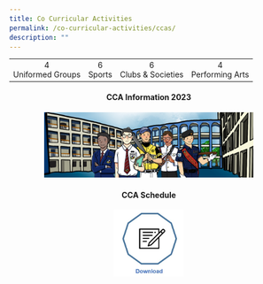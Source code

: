 ```yaml
---
title: Co Curricular Activities
permalink: /co-curricular-activities/ccas/
description: ""
---
```

<table class="tg">
<tbody>
  <tr>
		<td class="tg-pll1"><center>4<br>Uniformed Groups</center></td>
    <td class="tg-pll1"><center>6<br>Sports</center></td>
    <td class="tg-pll1"><center>6<br>Clubs &amp; Societies</center></td>
    <td class="tg-pll1"><center>4<br>Performing Arts</center></td>
  </tr>
</tbody>
</table>
<center><h4>CCA Information 2023</h4></center>
<center><a target="_self" href="https://drive.google.com/file/d/1pTzwsLIAh0EnB-AbPsjcahuMCqRO34ft/view?usp=sharing"> 
          <img style="width:75%" src="/images/banner_staging.jpg"></a></center>

<center><h4>CCA Schedule</h4></center>
<center><a target="_self" href="https://drive.google.com/file/d/1uCOJqFZ707LiAsz2wLMzA-No3mBZ3OYa/view?usp=sharing"> 
          <img style="width:25%" src="/images/CCA%20Schedule.jpeg"></a></center>